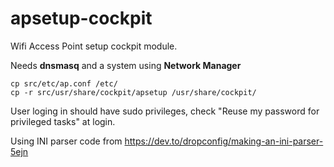 # apsetup-cockpit
Wifi Access Point setup cockpit module.

Needs **dnsmasq** and a system using **Network Manager**

```console
cp src/etc/ap.conf /etc/
cp -r src/usr/share/cockpit/apsetup /usr/share/cockpit/
```

User loging in should have sudo privileges, check "Reuse my password for privileged tasks" at login.

Using INI parser code from https://dev.to/dropconfig/making-an-ini-parser-5ejn
